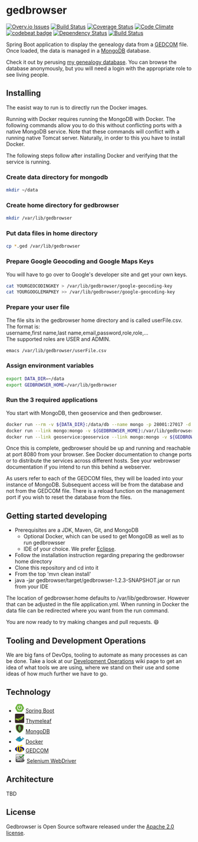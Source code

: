 # gedbrowser

[![Overv.io Issues](https://img.shields.io/badge/Overv.io-issues-blue.svg)](https://overv.io/dickschoeller/gedbrowser/)
[![Build Status](https://api.travis-ci.org/dickschoeller/gedbrowser.svg?branch=development)](https://travis-ci.org/dickschoeller/gedbrowser)
[![Coverage Status](https://coveralls.io/repos/github/dickschoeller/gedbrowser/badge.svg?branch=development)](https://coveralls.io/github/dickschoeller/gedbrowser?branch=development)
[![Code Climate](https://codeclimate.com/github/dickschoeller/gedbrowser/badges/gpa.svg)](https://codeclimate.com/github/dickschoeller/gedbrowser)
[![codebeat badge](https://codebeat.co/badges/0a10c645-cc88-4f2f-9058-df89e8dc408f)](https://codebeat.co/projects/github-com-dickschoeller-gedbrowser-development)
[![Dependency Status](https://www.versioneye.com/user/projects/58987dc1f55eb2003257f7bd/badge.svg)](https://www.versioneye.com/user/projects/58987dc1f55eb2003257f7bd)
[![Build Status](https://saucelabs.com/buildstatus/dickschoeller)](https://saucelabs.com/open_sauce/user/dickschoeller)

Spring Boot application to display the genealogy data from a
[GEDCOM](http://wiki-en.genealogy.net/GEDCOM) file. Once loaded, the data is
managed in a [MongoDB](https://www.mongodb.org/) database.

Check it out by perusing [my genealogy
database](http://www.schoellerfamily.org/gedbrowser/surnames?db=schoeller). You can
browse the database anonymously, but you will need a login with the appropriate
role to see living people.

## Installing

The easist way to run is to directly run the Docker images.

Running with Docker requires running the MongoDB with Docker. The following
commands allow you to do this without conflicting ports with a native MongoDB
service. Note that these commands will conflict with a running native Tomcat
server. Naturally, in order to this you have to install Docker.

The following steps follow after installing Docker and verifying that the service
is running.

### Create data directory for mongodb

```bash
mkdir ~/data
```

### Create home directory for gedbrowser

```bash
mkdir /var/lib/gedbrowser
```

### Put data files in home directory

```bash
cp *.ged /var/lib/gedbrowser
```

### Prepare Google Geocoding and Google Maps Keys

You will have to go over to Google's developer site and get your own keys.

```bash
cat YOURGEOCODINGKEY > /var/lib/gedbrowser/google-geocoding-key
cat YOURGOOGLEMAPKEY >> /var/lib/gedbrowser/google-geocoding-key
```

### Prepare your user file

The file sits in the gedbrowser home directory and is called userFile.csv. The
format is:   
username,first name,last name,email,password,role,role,...   
The supported roles are USER and ADMIN.

```bash
emacs /var/lib/gedbrowser/userFile.csv
```

### Assign environment variables

```bash
export DATA_DIR=~/data
export GEDBROWSER_HOME=/var/lib/gedbrowser
```

### Run the 3 required applications

You start with MongoDB, then geoservice and then gedbrowser.

```bash
docker run --rm -v ${DATA_DIR}:/data/db --name mongo -p 28001:27017 -d mongo
docker run --link mongo:mongo -v ${GEDBROWSER_HOME}:/var/lib/gedbrowser -p  8086:8080 -p 8087:8081 --name geoservice -d dickschoeller/geoservice
docker run --link geoservice:geoservice --link mongo:mongo -v ${GEDBROWSER_HOME}:/var/lib/gedbrowser -p 8080:8080 -p 8081:8081 --name gedbrowser -d dickschoeller/gedbrowser
```

Once this is complete, gedbrowser should be up and running and reachable at port
8080 from your browser. See Docker documentation to change ports or to
distribute the services across different hosts. See your webrowser documentation
if you intend to run this behind a webserver.

As users refer to each of the GEDCOM files, they will be loaded into your
instance of MongoDB. Subsequent access will be from the database and not from
the GEDCOM file. There is a reload function on the management port if you wish
to reset the database from the files.

## Getting started developing

* Prerequisites are a JDK, Maven, Git, and MongoDB
  * Optional Docker, which can be used to get MongoDB as well as to run
    gedbrowsser
  * IDE of your choice. We prefer [Eclipse](https://eclipse.org).
* Follow the installation instruction regarding preparing the gedbrowser home
  directory
* Clone this repository and cd into it
* From the top 'mvn clean install'
* java -jar gedbrowser/target/gedbrowser-1.2.3-SNAPSHOT.jar or run from your IDE

The location of gedbrowser.home defaults to /var/lib/gedbrowser. However that
can be adjusted in the file application.yml. When running in Docker the data
file can be redirected where you want from the run command.

You are now ready to try making changes and pull requests. :smile:

## Tooling and Development Operations

We are big fans of DevOps, tooling to automate as many processes as can be done.
Take a look at our
[Development Operations](https://github.com/dickschoeller/gedbrowser/wiki/Development-Operations)
wiki page to get an idea of what tools we are using, where we stand on their use
and some ideas of how much further we have to go.

## Technology

* ![](images/spring-boot-25.png)
  [Spring Boot](http://projects.spring.io/spring-boot/)
* ![](images/thymeleaf-25.png)
  [Thymeleaf](http://www.thymeleaf.org/)
* ![](images/mongodb-25.png)
  [MongoDB](https://www.mongodb.org/)
* ![](images/docker-25.png)
  [Docker](https://www.docker.com/)
* ![](images/genealogy-net-25.png)
  [GEDCOM](http://wiki-en.genealogy.net/GEDCOM)
* ![](images/selenium-25.png)
  [Selenium WebDriver](http://www.seleniumhq.org/projects/webdriver/)

## Architecture

TBD

## License

Gedbrowser is Open Source software released under the
[Apache 2.0 license](http://www.apache.org/licenses/LICENSE-2.0.html).
